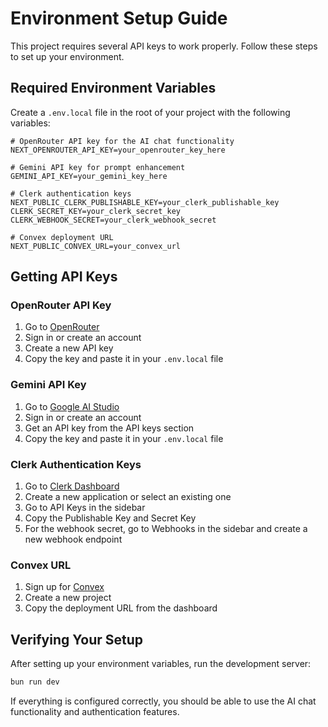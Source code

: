 # Environment Setup Guide

This project requires several API keys to work properly. Follow these steps to set up your environment.

## Required Environment Variables

Create a `.env.local` file in the root of your project with the following variables:

```
# OpenRouter API key for the AI chat functionality
NEXT_OPENROUTER_API_KEY=your_openrouter_key_here

# Gemini API key for prompt enhancement
GEMINI_API_KEY=your_gemini_key_here

# Clerk authentication keys
NEXT_PUBLIC_CLERK_PUBLISHABLE_KEY=your_clerk_publishable_key
CLERK_SECRET_KEY=your_clerk_secret_key
CLERK_WEBHOOK_SECRET=your_clerk_webhook_secret

# Convex deployment URL
NEXT_PUBLIC_CONVEX_URL=your_convex_url
```

## Getting API Keys

### OpenRouter API Key
1. Go to [OpenRouter](https://openrouter.ai/)
2. Sign in or create an account
3. Create a new API key
4. Copy the key and paste it in your `.env.local` file

### Gemini API Key
1. Go to [Google AI Studio](https://ai.google.dev/)
2. Sign in or create an account
3. Get an API key from the API keys section
4. Copy the key and paste it in your `.env.local` file

### Clerk Authentication Keys
1. Go to [Clerk Dashboard](https://dashboard.clerk.dev/)
2. Create a new application or select an existing one
3. Go to API Keys in the sidebar
4. Copy the Publishable Key and Secret Key
5. For the webhook secret, go to Webhooks in the sidebar and create a new webhook endpoint

### Convex URL
1. Sign up for [Convex](https://dashboard.convex.dev/)
2. Create a new project
3. Copy the deployment URL from the dashboard

## Verifying Your Setup

After setting up your environment variables, run the development server:

```bash
bun run dev
```

If everything is configured correctly, you should be able to use the AI chat functionality and authentication features. 